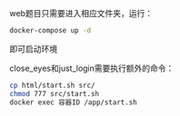 web题目只需要进入相应文件夹，运行：

```bash
docker-compose up -d
```

即可启动环境

close_eyes和just_login需要执行额外的命令：

```bash
cp html/start.sh src/
chmod 777 src/start.sh
docker exec 容器ID /app/start.sh
```


